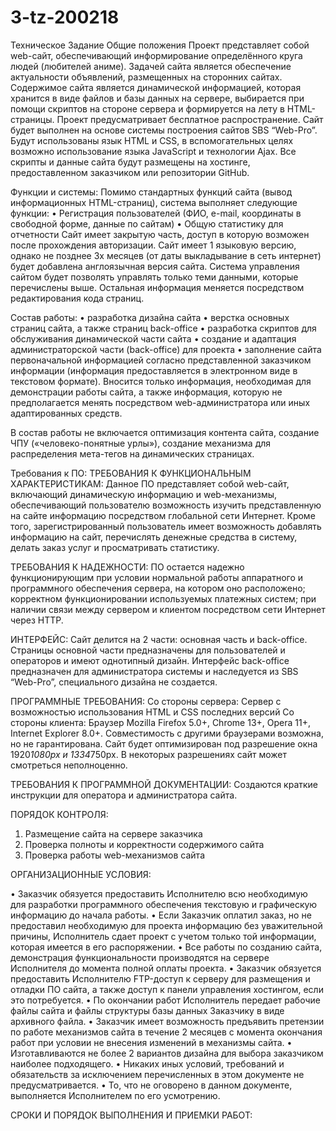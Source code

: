 # 3-tz-200218

Техническое Задание
Общие положения
Проект представляет собой web-сайт, обеспечивающий информирование определённого круга людей (любителей аниме). Задачей сайта является обеспечение актуальности объявлений, размещенных на сторонних сайтах. 
Содержимое сайта является динамической информацией, которая хранится в виде файлов и базы данных на сервере, выбирается при помощи скриптов на стороне сервера и формируется на лету в HTML-страницы. Проект предусматривает бесплатное распространение.
Сайт будет выполнен на основе системы построения сайтов SBS “Web-Pro”. Будут использованы язык HTML и CSS, в вспомогательных целях возможно использование языка JavaScript и технологии Ajax. Все скрипты и данные сайта будут размещены на хостинге, предоставленном заказчиком или репозитории GitHub. 

Функции и системы:
Помимо стандартных функций сайта (вывод информационных HTML-страниц), система выполняет следующие функции:
•	Регистрация пользователей (ФИО, e-mail, координаты в свободной форме, данные по сайтам)
•	Общую статистику для отчетности
Сайт имеет закрытую часть, доступ в которую возможен после прохождения авторизации. Сайт имеет 1 языковую версию, однако не позднее 3х месяцев (от даты выкладывание в сеть интернет) будет добавлена англоязычная версия сайта.
Система управления сайтом будет позволять управлять только теми данными, которые перечислены выше. Остальная информация меняется посредством редактирования кода страниц.

Состав работы:
•	разработка дизайна сайта
•	верстка основных страниц сайта, а также страниц back-office
•	разработка скриптов для обслуживания динамической части сайта
•	создание и адаптация администраторской части (back-office) для проекта
•	заполнение сайта первоначальной информацией согласно представленной заказчиком информации (информация предоставляется в электронном виде в текстовом формате). Вносится только информация, необходимая для демонстрации работы сайта, а также информация, которую не предполагается менять посредством web-администратора или иных адаптированных средств.

В состав работы не включается оптимизация контента сайта, создание ЧПУ («человеко-понятные урлы»), создание механизма для распределения мета-тегов на динамических страницах.

Требования к ПО:
ТРЕБОВАНИЯ К ФУНКЦИОНАЛЬНЫМ ХАРАКТЕРИСТИКАМ:
Данное ПО представляет собой web-сайт, включающий динамическую информацию и web-механизмы, обеспечивающий пользователю возможность изучить представленную на сайте информацию посредством глобальной сети Интернет. Кроме того, зарегистрированный пользователь имеет возможность добавлять информацию на сайт, перечислять денежные средства в систему, делать заказ услуг и просматривать статистику.

ТРЕБОВАНИЯ К НАДЕЖНОСТИ:
ПО остается надежно функционирующим при условии нормальной работы аппаратного и программного обеспечения сервера, на котором оно расположено; корректном функционировании используемых платежных систем; при наличии связи между сервером и клиентом посредством сети Интернет через HTTP.

ИНТЕРФЕЙС:
Сайт делится на 2 части: основная часть и back-office. Страницы основной части предназначены для пользователей и операторов и имеют однотипный дизайн. Интерфейс back-office предназначен для администратора системы и наследуется из SBS “Web-Pro”, специального дизайна не создается. 

ПРОГРАММНЫЕ ТРЕБОВАНИЯ:
Со стороны сервера:
Сервер с возможностью использования HTML и CSS последних версий
Со стороны клиента:
Браузер Mozilla Firefox 5.0+, Chrome 13+, Opera 11+, Internet Explorer 8.0+. Совместимость с другими браузерами возможна, но не гарантирована. 
Сайт будет оптимизирован под разрешение окна 1920*1080px и 1334*750px. В некоторых разрешениях сайт может смотреться неполноценно.

ТРЕБОВАНИЯ К ПРОГРАММНОЙ ДОКУМЕНТАЦИИ:
Создаются краткие инструкции для оператора и администратора сайта.

ПОРЯДОК КОНТРОЛЯ:
1.	Размещение сайта на сервере заказчика
2.	Проверка полноты и корректности содержимого сайта
3.	Проверка работы web-механизмов сайта

ОРГАНИЗАЦИОННЫЕ УСЛОВИЯ:

•	Заказчик обязуется предоставить Исполнителю всю необходимую для разработки программного обеспечения текстовую и графическую информацию до начала работы.
•	Если Заказчик оплатил заказ, но не предоставил необходимую для проекта информацию без уважительной причины, Исполнитель сдает проект с учетом только той информации, которая имеется в его распоряжении.
•	Все работы по созданию сайта, демонстрация функциональности производятся на сервере Исполнителя до момента полной оплаты проекта.
•	Заказчик обязуется предоставить Исполнителю FTP-доступ к серверу для размещения и отладки ПО сайта, а также доступ к панели управления хостингом, если это потребуется.
•	По окончании работ Исполнитель передает рабочие файлы сайта и файлы структуры базы данных Заказчику в виде архивного файла.
•	Заказчик имеет возможность предъявить претензии по работе механизмов сайта в течение 2 месяцев с момента окончания работ при условии не внесения изменений в механизмы сайта.
•	Изготавливаются не более 2 вариантов дизайна для выбора заказчиком наиболее подходящего.
•	Никаких иных условий, требований и обязательств за исключением перечисленных в этом документе не предусматривается.
•	То, что не оговорено в данном документе, выполняется Исполнителем по его усмотрению.

СРОКИ И ПОРЯДОК ВЫПОЛНЕНИЯ И ПРИЕМКИ РАБОТ:
